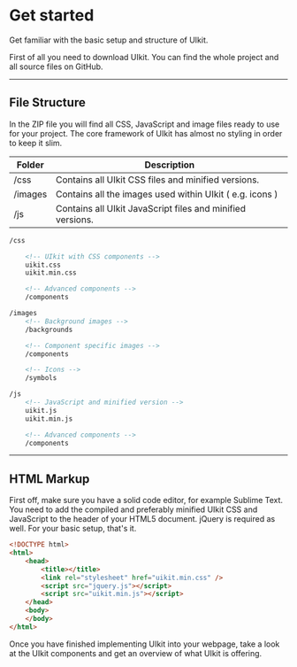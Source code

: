 # Get started

<p class="uk-text-lead">Get familiar with the basic setup and structure of UIkit.</p>

First of all you need to download UIkit. You can find the whole project and all source files on GitHub.

***

## File Structure

In the ZIP file you will find all CSS, JavaScript and image files ready to use for your project. The core framework of UIkit has almost no styling in order to keep it slim.

| Folder | Description |
| --- | --- |
| /css | Contains all UIkit CSS files and minified versions. |
| /images | Contains all the images used within UIkit ( e.g. icons ) |
| /js | Contains all UIkit JavaScript files and minified versions. |

```html
/css

    <!-- UIkit with CSS components -->
    uikit.css
    uikit.min.css

    <!-- Advanced components -->
    /components

/images
    <!-- Background images -->
    /backgrounds

    <!-- Component specific images -->
    /components

    <!-- Icons -->
    /symbols

/js
    <!-- JavaScript and minified version -->
    uikit.js
    uikit.min.js

    <!-- Advanced components -->
    /components
```

***

## HTML Markup

First off, make sure you have a solid code editor, for example Sublime Text. You need to add the compiled and preferably minified UIkit CSS and JavaScript to the header of your HTML5 document. jQuery is required as well. For your basic setup, that's it.

```html
<!DOCTYPE html>
<html>
    <head>
        <title></title>
        <link rel="stylesheet" href="uikit.min.css" />
        <script src="jquery.js"></script>
        <script src="uikit.min.js"></script>
    </head>
    <body>
    </body>
</html>
```

Once you have finished implementing UIkit into your webpage, take a look at the UIkit components and get an overview of what UIkit is offering.
